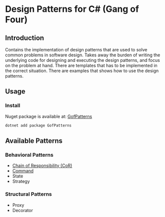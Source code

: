 # Design Patterns for C# (Gang of Four)

## Introduction

Contains the implementation of design patterns that are used to solve common problems in software design.
Takes away the burden of writing the underlying code for designing and executing the design patterns, and focus on the problem at hand.
There are templates that has to be implemented in the correct situation.
There are examples that shows how to use the design patterns.

## Usage

### Install

Nuget package is available at: [GofPatterns](https://www.nuget.org/packages/GofPatterns/)

```bash
dotnet add package GofPatterns
```

## Available Patterns

### Behavioral Patterns

- [Chain of Responsibility (CoR)](README/Behavioral/CoR.md)
- [Command](README/Behavioral/Command.md)
- State
- Strategy

### Structural Patterns

- Proxy
- Decorator

